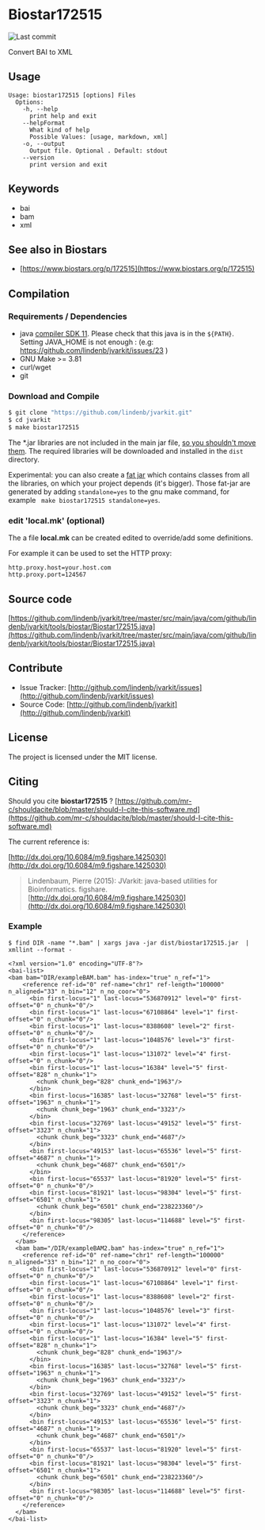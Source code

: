 # Biostar172515

![Last commit](https://img.shields.io/github/last-commit/lindenb/jvarkit.png)

Convert BAI to XML


## Usage

```
Usage: biostar172515 [options] Files
  Options:
    -h, --help
      print help and exit
    --helpFormat
      What kind of help
      Possible Values: [usage, markdown, xml]
    -o, --output
      Output file. Optional . Default: stdout
    --version
      print version and exit

```


## Keywords

 * bai
 * bam
 * xml



## See also in Biostars

 * [https://www.biostars.org/p/172515](https://www.biostars.org/p/172515)


## Compilation

### Requirements / Dependencies

* java [compiler SDK 11](https://jdk.java.net/11/). Please check that this java is in the `${PATH}`. Setting JAVA_HOME is not enough : (e.g: https://github.com/lindenb/jvarkit/issues/23 )
* GNU Make >= 3.81
* curl/wget
* git


### Download and Compile

```bash
$ git clone "https://github.com/lindenb/jvarkit.git"
$ cd jvarkit
$ make biostar172515
```

The *.jar libraries are not included in the main jar file, [so you shouldn't move them](https://github.com/lindenb/jvarkit/issues/15#issuecomment-140099011 ).
The required libraries will be downloaded and installed in the `dist` directory.

Experimental: you can also create a [fat jar](https://stackoverflow.com/questions/19150811/) which contains classes from all the libraries, on which your project depends (it's bigger). Those fat-jar are generated by adding `standalone=yes` to the gnu make command, for example ` make biostar172515 standalone=yes`.

### edit 'local.mk' (optional)

The a file **local.mk** can be created edited to override/add some definitions.

For example it can be used to set the HTTP proxy:

```
http.proxy.host=your.host.com
http.proxy.port=124567
```
## Source code 

[https://github.com/lindenb/jvarkit/tree/master/src/main/java/com/github/lindenb/jvarkit/tools/biostar/Biostar172515.java](https://github.com/lindenb/jvarkit/tree/master/src/main/java/com/github/lindenb/jvarkit/tools/biostar/Biostar172515.java)


## Contribute

- Issue Tracker: [http://github.com/lindenb/jvarkit/issues](http://github.com/lindenb/jvarkit/issues)
- Source Code: [http://github.com/lindenb/jvarkit](http://github.com/lindenb/jvarkit)

## License

The project is licensed under the MIT license.

## Citing

Should you cite **biostar172515** ? [https://github.com/mr-c/shouldacite/blob/master/should-I-cite-this-software.md](https://github.com/mr-c/shouldacite/blob/master/should-I-cite-this-software.md)

The current reference is:

[http://dx.doi.org/10.6084/m9.figshare.1425030](http://dx.doi.org/10.6084/m9.figshare.1425030)

> Lindenbaum, Pierre (2015): JVarkit: java-based utilities for Bioinformatics. figshare.
> [http://dx.doi.org/10.6084/m9.figshare.1425030](http://dx.doi.org/10.6084/m9.figshare.1425030)


### Example

``` 
$ find DIR -name "*.bam" | xargs java -jar dist/biostar172515.jar  | xmllint --format -

<?xml version="1.0" encoding="UTF-8"?>
<bai-list>
<bam bam="DIR/exampleBAM.bam" has-index="true" n_ref="1">
    <reference ref-id="0" ref-name="chr1" ref-length="100000" n_aligned="33" n_bin="12" n_no_coor="0">
      <bin first-locus="1" last-locus="536870912" level="0" first-offset="0" n_chunk="0"/>
      <bin first-locus="1" last-locus="67108864" level="1" first-offset="0" n_chunk="0"/>
      <bin first-locus="1" last-locus="8388608" level="2" first-offset="0" n_chunk="0"/>
      <bin first-locus="1" last-locus="1048576" level="3" first-offset="0" n_chunk="0"/>
      <bin first-locus="1" last-locus="131072" level="4" first-offset="0" n_chunk="0"/>
      <bin first-locus="1" last-locus="16384" level="5" first-offset="828" n_chunk="1">
        <chunk chunk_beg="828" chunk_end="1963"/>
      </bin>
      <bin first-locus="16385" last-locus="32768" level="5" first-offset="1963" n_chunk="1">
        <chunk chunk_beg="1963" chunk_end="3323"/>
      </bin>
      <bin first-locus="32769" last-locus="49152" level="5" first-offset="3323" n_chunk="1">
        <chunk chunk_beg="3323" chunk_end="4687"/>
      </bin>
      <bin first-locus="49153" last-locus="65536" level="5" first-offset="4687" n_chunk="1">
        <chunk chunk_beg="4687" chunk_end="6501"/>
      </bin>
      <bin first-locus="65537" last-locus="81920" level="5" first-offset="0" n_chunk="0"/>
      <bin first-locus="81921" last-locus="98304" level="5" first-offset="6501" n_chunk="1">
        <chunk chunk_beg="6501" chunk_end="238223360"/>
      </bin>
      <bin first-locus="98305" last-locus="114688" level="5" first-offset="0" n_chunk="0"/>
    </reference>
  </bam>
  <bam bam="/DIR/exampleBAM2.bam" has-index="true" n_ref="1">
    <reference ref-id="0" ref-name="chr1" ref-length="100000" n_aligned="33" n_bin="12" n_no_coor="0">
      <bin first-locus="1" last-locus="536870912" level="0" first-offset="0" n_chunk="0"/>
      <bin first-locus="1" last-locus="67108864" level="1" first-offset="0" n_chunk="0"/>
      <bin first-locus="1" last-locus="8388608" level="2" first-offset="0" n_chunk="0"/>
      <bin first-locus="1" last-locus="1048576" level="3" first-offset="0" n_chunk="0"/>
      <bin first-locus="1" last-locus="131072" level="4" first-offset="0" n_chunk="0"/>
      <bin first-locus="1" last-locus="16384" level="5" first-offset="828" n_chunk="1">
        <chunk chunk_beg="828" chunk_end="1963"/>
      </bin>
      <bin first-locus="16385" last-locus="32768" level="5" first-offset="1963" n_chunk="1">
        <chunk chunk_beg="1963" chunk_end="3323"/>
      </bin>
      <bin first-locus="32769" last-locus="49152" level="5" first-offset="3323" n_chunk="1">
        <chunk chunk_beg="3323" chunk_end="4687"/>
      </bin>
      <bin first-locus="49153" last-locus="65536" level="5" first-offset="4687" n_chunk="1">
        <chunk chunk_beg="4687" chunk_end="6501"/>
      </bin>
      <bin first-locus="65537" last-locus="81920" level="5" first-offset="0" n_chunk="0"/>
      <bin first-locus="81921" last-locus="98304" level="5" first-offset="6501" n_chunk="1">
        <chunk chunk_beg="6501" chunk_end="238223360"/>
      </bin>
      <bin first-locus="98305" last-locus="114688" level="5" first-offset="0" n_chunk="0"/>
    </reference>
  </bam>
</bai-list>
```


